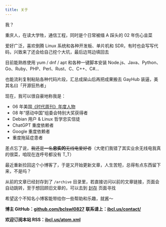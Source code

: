 ```yaml
---
title: 关于
---
```


我？

重庆人，在读大学牲，通信工程，同时是个日常被缅 A 踩头的 02 年伤心韭菜

爱好广泛，喜欢倒腾 Linux 系统和各种开发板、单片机和 SDR，有时也会写写代码，兴致来了还会给自己挖个大坑，最后边骂边填回去

目前能熟练使用 yum / dnf / apt 和各种一键脚本安装 Node.js、Java、Python、Go、Ruby、PHP、Perl、Rust、C、C++、C#...

也能流利复制粘贴各种代码片段，汇总成屎山后再把成果搬去 GayHub 装逼，美其名曰「开源狂热者」

现在，我可以很自豪地称我是：

 - 06 年美国[《时代周刊》年度人物](https://en.wikipedia.org/wiki/You_%28Time_Person_of_the_Year%29)
 - 08 年“感动中国”组委会特别大奖获得者
 - Debian 用户 & Linux 哲学忠实信徒
 - ChatGPT 重度依赖者
 - Google 重度依赖者
 - 重度拖延症患者

差点忘了说，~~我还是一名**忠实的**无线电爱好者~~（大佬们我错了其实业余无线电我真的很菜，咱现在连呼号都没有 T_T）

最近重新捡回这个小博客了，于是又开始更新文章，人生苦短，总得有点东西留下来，不是吗？

从前的文章已经封存到了 `/archive` 目录里，若直接访问以前的文章链接，页面会自动跳转，至于想回顾旧文章的，可以去到 [封存](/archive) 页面寻找

希望这个不知名小博客能带给你一些帮助和乐趣，就酱～

**博主 GitHub：[github.com/bclswl0827](https://github.com/bclswl0827)**
**联系请上：[ibcl.us/contact/](https://ibcl.us/contact/)**

**欢迎订阅本站 RSS：[ibcl.us/atom.xml](https://ibcl.us/atom.xml)**

